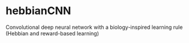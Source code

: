 # hebbianCNN
Convolutional deep neural network with a biology-inspired learning rule (Hebbian and reward-based learning)
